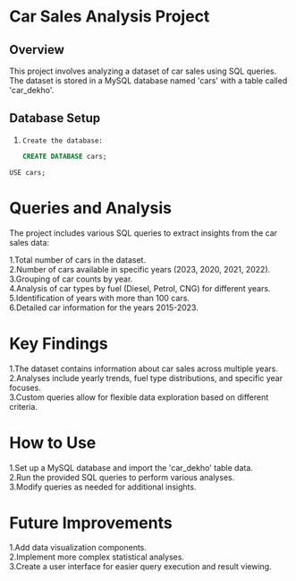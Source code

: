 # Car Sales Analysis Project

## Overview
This project involves analyzing a dataset of car sales using SQL queries. The dataset is stored in a MySQL database named 'cars' with a table called 'car_dekho'.

## Database Setup
1. `Create the database:`
   ```sql
   CREATE DATABASE cars;
 `USE cars;`

# Queries and Analysis
The project includes various SQL queries to extract insights from the car sales data:

1.Total number of cars in the dataset.<br>
2.Number of cars available in specific years (2023, 2020, 2021, 2022).<br>
3.Grouping of car counts by year.<br>
4.Analysis of car types by fuel (Diesel, Petrol, CNG) for different years.<br>
5.Identification of years with more than 100 cars.<br>
6.Detailed car information for the years 2015-2023.<br>

# Key Findings

1.The dataset contains information about car sales across multiple years.<br>
2.Analyses include yearly trends, fuel type distributions, and specific year focuses.<br>
3.Custom queries allow for flexible data exploration based on different criteria.<br>

# How to Use

1.Set up a MySQL database and import the 'car_dekho' table data.<br>
2.Run the provided SQL queries to perform various analyses.<br>
3.Modify queries as needed for additional insights.<br>

# Future Improvements

1.Add data visualization components.<br>
2.Implement more complex statistical analyses.<br>
3.Create a user interface for easier query execution and result viewing.<br>
